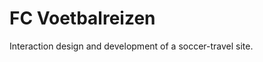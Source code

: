 <!--
  id: 2300
  slug: fc-voetbalreizen
  type: fortpolio
  categories: JavaScript, HTML/CSS, UX
  tags: CSS, HTML, JavaScript, Wordpress, UX, concept
  clients: FC Voetbalreizen
  collaboration: 
  prizes: 
  thumbnail: voetbalreizen.jpg
  image: voetbalreizen.jpg
  images: voetbalreizen.jpg
  inCv: false
  inPortfolio: false
  dateFrom: 2013-01-01
  dateTo: 2013-09-01
-->

# FC Voetbalreizen

<p>Interaction design and development of a soccer-travel site.</p>